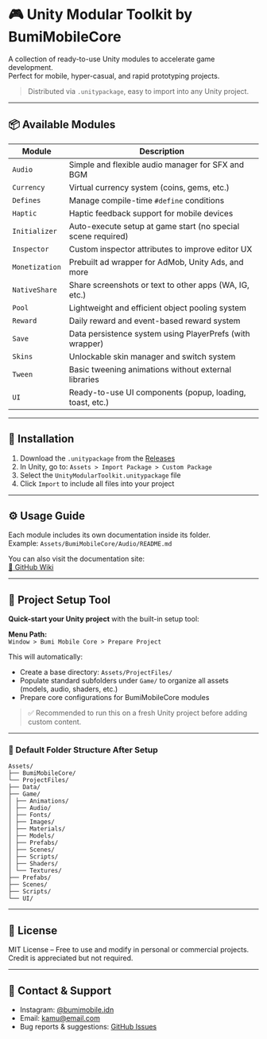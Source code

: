 ﻿# 🎮 Unity Modular Toolkit by BumiMobileCore

A collection of ready-to-use Unity modules to accelerate game development.  
Perfect for mobile, hyper-casual, and rapid prototyping projects.

> Distributed via `.unitypackage`, easy to import into any Unity project.

---

## 📦 Available Modules

| Module         | Description                                                           |
|----------------|-----------------------------------------------------------------------|
| `Audio`        | Simple and flexible audio manager for SFX and BGM                     |
| `Currency`     | Virtual currency system (coins, gems, etc.)                           |
| `Defines`      | Manage compile-time `#define` conditions                              |
| `Haptic`       | Haptic feedback support for mobile devices                            |
| `Initializer`  | Auto-execute setup at game start (no special scene required)          |
| `Inspector`    | Custom inspector attributes to improve editor UX                      |
| `Monetization` | Prebuilt ad wrapper for AdMob, Unity Ads, and more                    |
| `NativeShare`  | Share screenshots or text to other apps (WA, IG, etc.)                |
| `Pool`         | Lightweight and efficient object pooling system                       |
| `Reward`       | Daily reward and event-based reward system                            |
| `Save`         | Data persistence system using PlayerPrefs (with wrapper)              |
| `Skins`        | Unlockable skin manager and switch system                             |
| `Tween`        | Basic tweening animations without external libraries                  |
| `UI`           | Ready-to-use UI components (popup, loading, toast, etc.)              |

---

## 🚀 Installation

1. Download the `.unitypackage` from the [Releases](https://github.com/username/repo/releases)
2. In Unity, go to: `Assets > Import Package > Custom Package`
3. Select the `UnityModularToolkit.unitypackage` file
4. Click `Import` to include all files into your project

---

## ⚙️ Usage Guide

Each module includes its own documentation inside its folder.  
Example: `Assets/BumiMobileCore/Audio/README.md`

You can also visit the documentation site:  
[📘 GitHub Wiki](https://github.com/username/repo/wiki)

---

## 🧰 Project Setup Tool

**Quick-start your Unity project** with the built-in setup tool:

**Menu Path:**  
`Window > Bumi Mobile Core > Prepare Project`

This will automatically:

- Create a base directory: `Assets/ProjectFiles/`
- Populate standard subfolders under `Game/` to organize all assets (models, audio, shaders, etc.)
- Prepare core configurations for BumiMobileCore modules

> ✅ Recommended to run this on a fresh Unity project before adding custom content.

---

### 📁 Default Folder Structure After Setup
```
Assets/
├── BumiMobileCore/
└── ProjectFiles/
├── Data/
├── Game/
│ ├── Animations/
│ ├── Audio/
│ ├── Fonts/
│ ├── Images/
│ ├── Materials/
│ ├── Models/
│ ├── Prefabs/
│ ├── Scenes/
│ ├── Scripts/
│ ├── Shaders/
│ └── Textures/
├── Prefabs/
├── Scenes/
├── Scripts/
└── UI/
```

---

## 📝 License

MIT License – Free to use and modify in personal or commercial projects. Credit is appreciated but not required.

---

## 💬 Contact & Support

- Instagram: [@bumimobile.idn](https://instagram.com/kode.kreasi)
- Email: kamu@email.com
- Bug reports & suggestions: [GitHub Issues](https://github.com/username/repo/issues)